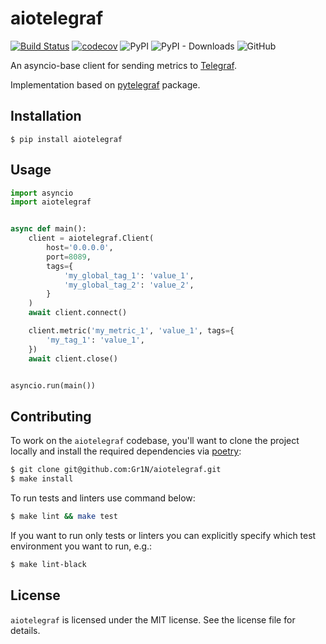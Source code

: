 # aiotelegraf

[![Build Status](https://github.com/Gr1N/aiotelegraf/workflows/default/badge.svg)](https://github.com/Gr1N/aiotelegraf/actions?query=workflow%3Adefault) [![codecov](https://codecov.io/gh/Gr1N/aiotelegraf/branch/master/graph/badge.svg)](https://codecov.io/gh/Gr1N/aiotelegraf) ![PyPI](https://img.shields.io/pypi/v/aiotelegraf.svg?label=pypi%20version) ![PyPI - Downloads](https://img.shields.io/pypi/dm/aiotelegraf.svg?label=pypi%20downloads) ![GitHub](https://img.shields.io/github/license/Gr1N/aiotelegraf.svg)

An asyncio-base client for sending metrics to [Telegraf](https://www.influxdata.com/time-series-platform/telegraf/).

Implementation based on [pytelegraf](https://github.com/paksu/pytelegraf) package.

## Installation

```shell
$ pip install aiotelegraf
```

## Usage

```python
import asyncio
import aiotelegraf


async def main():
    client = aiotelegraf.Client(
        host='0.0.0.0',
        port=8089,
        tags={
            'my_global_tag_1': 'value_1',
            'my_global_tag_2': 'value_2',
        }
    )
    await client.connect()

    client.metric('my_metric_1', 'value_1', tags={
        'my_tag_1': 'value_1',
    })
    await client.close()


asyncio.run(main())
```

## Contributing

To work on the `aiotelegraf` codebase, you'll want to clone the project locally and install the required dependencies via [poetry](https://python-poetry.org):

```sh
$ git clone git@github.com:Gr1N/aiotelegraf.git
$ make install
```

To run tests and linters use command below:

```sh
$ make lint && make test
```

If you want to run only tests or linters you can explicitly specify which test environment you want to run, e.g.:

```sh
$ make lint-black
```

## License

`aiotelegraf` is licensed under the MIT license. See the license file for details.
